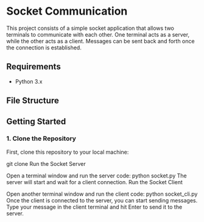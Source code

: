 # Socket Communication

This project consists of a simple socket application that allows two terminals to communicate with each other. One terminal acts as a server, while the other acts as a client. Messages can be sent back and forth once the connection is established.

## Requirements

- Python 3.x

## File Structure

## Getting Started

### 1. Clone the Repository

First, clone this repository to your local machine:

git clone
Run the Socket Server

Open a terminal window and run the server code:
python socket.py
The server will start and wait for a client connection.
Run the Socket Client

Open another terminal window and run the client code:
python socket_cli.py
Once the client is connected to the server, you can start sending messages. Type your message in the client terminal and hit Enter to send it to the server.
